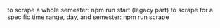 to scrape a whole semester: npm run start
(legacy part) to scrape for a specific time range, day, and semester: npm run scrape
